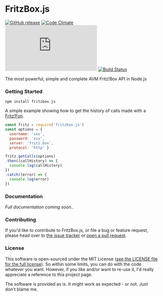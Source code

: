 # FritzBox.js
[![GitHub release](https://img.shields.io/github/release/lesander/fritzbox.js.svg?maxAge=2592000&cache=plz)]()
[![Code Climate](https://codeclimate.com/github/lesander/fritzbox.js/badges/gpa.svg)](https://codeclimate.com/github/lesander/fritzbox.js)
[![BCH compliance](https://bettercodehub.com/edge/badge/lesander/fritzbox.js?cache=plz)](https://bettercodehub.com)
[![Build Status](https://travis-ci.org/lesander/fritzbox.js.svg?branch=master&cache=pls)](https://travis-ci.org/lesander/fritzbox.js)


The most powerful, simple and complete AVM Fritz!Box API in Node.js

### Getting Started

```
npm install fritzbox.js
```

A simple example showing how to get the history of calls made with a [Fritz!Fon]().

```js
const fritz = require('fritzbox.js')
const options = {
  username: 'xxx',
  password: 'xxx',
  server: 'fritz.box',
  protocol: 'http' }

fritz.getCalls(options)
.then((callHistory) => {
  console.log(callHistory)
})
.catch((error) => {
  console.log(error)
})

```

### Documentation

*Full documentation coming soon..*


### Contributing
If you'd like to contribute to FritzBox.js, or file a bug or feature request,
please head over to [the issue tracker](/issues) or [open a pull request](/pulls).


### License
This software is open-sourced under the MIT License ([see the LICENSE file for
the full license](/LICENSE)). So within some limits, you can do with the code whatever
you want. However, if you like and/or want to re-use it, I'd really appreciate
a reference to this project page.

The software is provided as is. It might work as expected - or not.
Just don't blame me.

